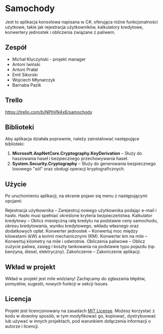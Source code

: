 # Samochody

Jest to aplikacja konsolowa napisana w C#, oferująca różne funkcjonalności użytkowe, takie jak rejestracja użytkowników, kalkulatory kredytowe, konwertery jednostek i obliczenia związane z paliwem.

## Zespół    
- Michał Kluczyński - projekt manager    
- Antoni Iwiński    
- Antoni Prałat  
- Emil Sikorski 
- Wojciech Młynarczyk 
- Barnaba Pazik

## Trello
https://trello.com/b/NPhVN4x6/samochody

## Biblioteki

Aby aplikacja działała poprawnie, należy zainstalować następujące biblioteki:

1. **Microsoft.AspNetCore.Cryptography.KeyDerivation** – Służy do haszowania haseł i bezpiecznego przechowywania haseł.
2. **System.Security.Cryptography** – Służy do generowania bezpiecznego losowego "sól" oraz obsługi operacji kryptograficznych. 

## Użycie
Po uruchomieniu aplikacji, na ekranie pojawi się menu z następującymi opcjami:

Rejestracja użytkownika – Zarejestruj nowego użytkownika podając e-mail i hasło. Hasło musi spełniać określone kryteria bezpieczeństwa.
Kalkulator kredytowy – Oblicz miesięczną ratę kredytu na podstawie ceny samochodu, okresu kredytowania, wyniku kredytowego, wkładu własnego oraz dodatkowych opłat.
Konwerter jednostek – Konwertuj moc między kilowatami (kW) a końmi mechanicznymi (KM).
Konwerter km na mile – Konwertuj kilometry na mile i odwrotnie.
Obliczenia paliwowe – Oblicz zużycie paliwa, zasięg i koszty tankowania na podstawie typu pojazdu (np. benzyna, diesel, elektryczny).
Zakończenie – Zakończenie aplikacji. 

## Wkład w projekt

Wkład w projekt jest mile widziany! Zachęcamy do zgłaszania błędów, pomysłów, sugestii, nowych funkcji w sekcji Issues. 

## Licencja 

Projekt jest licencjonowany na zasadach [MIT License](https://opensource.org/licenses/MIT). 
Możesz korzystać z kodu w dowolny sposób, w tym modyfikować go, kopiować, dystrybuować lub używać w innych projektach, pod warunkiem dołączenia informacji o autorze i licencji.
